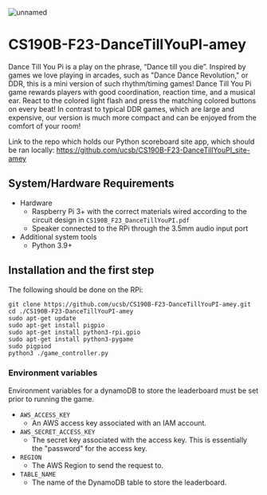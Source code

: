 ![unnamed](https://github.com/ucsb/CS190B-F23-DanceTillYouPI-amey/assets/59379464/dfe7d4a1-00a3-4749-b369-83a046063571)

# CS190B-F23-DanceTillYouPI-amey

Dance Till You Pi is a play on the phrase, “Dance till you die”. Inspired by games we love playing in arcades, such as "Dance Dance Revolution," or DDR, this is a mini version of such rhythm/timing games! Dance Till You Pi game rewards players with good coordination, reaction time, and a musical ear. React to the colored light flash and press the matching colored buttons on every beat! In contrast to typical DDR games, which are large and expensive, our version is much more compact and can be enjoyed from the comfort of your room!

Link to the repo which holds our Python scoreboard site app, which should be ran locally: https://github.com/ucsb/CS190B-F23-DanceTillYouPI_site-amey

## System/Hardware Requirements

- Hardware
  - Raspberry Pi 3+ with the correct materials wired according to the circuit design in `CS190B_F23_DanceTillYouPI.pdf`
  - Speaker connected to the RPi through the 3.5mm audio input port
- Additional system tools
  - Python 3.9+

## Installation and the first step

The following should be done on the RPi:

```
git clone https://github.com/ucsb/CS190B-F23-DanceTillYouPI-amey.git
cd ./CS190B-F23-DanceTillYouPI-amey
sudo apt-get update
sudo apt-get install pigpio
sudo apt-get install python3-rpi.gpio
sudo apt-get install python3-pygame
sudo pigpiod
python3 ./game_controller.py
```

### Environment variables

Environment variables for a dynamoDB to store the leaderboard must be set prior to running the game.

- `AWS_ACCESS_KEY`
  - An AWS access key associated with an IAM account.
- `AWS_SECRET_ACCESS_KEY`
  - The secret key associated with the access key. This is essentially the "password" for the access key.
- `REGION`
  - The AWS Region to send the request to.
- `TABLE_NAME`
  - The name of the DynamoDB table to store the leaderboard.
